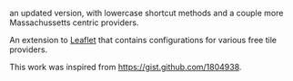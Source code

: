 an updated version, with lowercase shortcut methods and a couple more Massachussetts centric providers.

An extension to [Leaflet](http://leaflet.cloudmade.com/) that contains configurations for various free tile providers.

This work was inspired from <https://gist.github.com/1804938>.